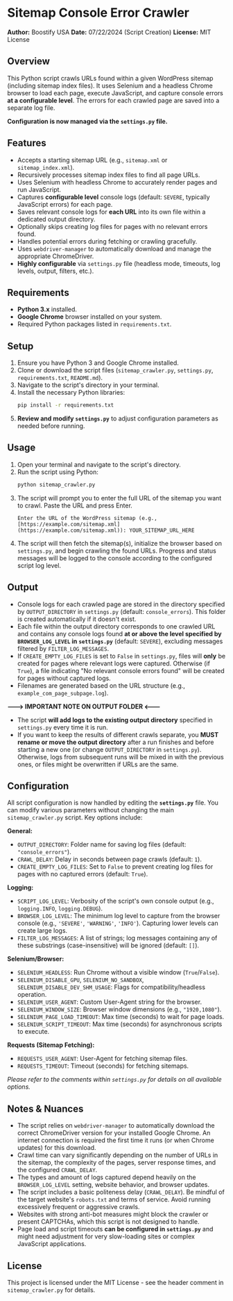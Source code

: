 # Sitemap Console Error Crawler

**Author:** Boostify USA
**Date:** 07/22/2024 (Script Creation)
**License:** MIT License

## Overview

This Python script crawls URLs found within a given WordPress sitemap (including sitemap index files). It uses Selenium and a headless Chrome browser to load each page, execute JavaScript, and capture console errors **at a configurable level**. The errors for each crawled page are saved into a separate log file.

**Configuration is now managed via the `settings.py` file.**

## Features

* Accepts a starting sitemap URL (e.g., `sitemap.xml` or `sitemap_index.xml`).
* Recursively processes sitemap index files to find all page URLs.
* Uses Selenium with headless Chrome to accurately render pages and run JavaScript.
* Captures **configurable level** console logs (default: `SEVERE`, typically JavaScript errors) for each page.
* Saves relevant console logs for **each URL** into its own file within a dedicated output directory.
* Optionally skips creating log files for pages with no relevant errors found.
* Handles potential errors during fetching or crawling gracefully.
* Uses `webdriver-manager` to automatically download and manage the appropriate ChromeDriver.
* **Highly configurable** via `settings.py` file (headless mode, timeouts, log levels, output, filters, etc.).

## Requirements

* **Python 3.x** installed.
* **Google Chrome** browser installed on your system.
* Required Python packages listed in `requirements.txt`.

## Setup

1.  Ensure you have Python 3 and Google Chrome installed.
2.  Clone or download the script files (`sitemap_crawler.py`, `settings.py`, `requirements.txt`, `README.md`).
3.  Navigate to the script's directory in your terminal.
4.  Install the necessary Python libraries:
    ```bash
    pip install -r requirements.txt
    ```
5.  **Review and modify `settings.py`** to adjust configuration parameters as needed before running.

## Usage

1.  Open your terminal and navigate to the script's directory.
2.  Run the script using Python:
    ```bash
    python sitemap_crawler.py
    ```
3.  The script will prompt you to enter the full URL of the sitemap you want to crawl. Paste the URL and press Enter.
    ```
    Enter the URL of the WordPress sitemap (e.g., [https://example.com/sitemap.xml](https://example.com/sitemap.xml)): YOUR_SITEMAP_URL_HERE
    ```
4.  The script will then fetch the sitemap(s), initialize the browser based on `settings.py`, and begin crawling the found URLs. Progress and status messages will be logged to the console according to the configured script log level.

## Output

* Console logs for each crawled page are stored in the directory specified by `OUTPUT_DIRECTORY` in `settings.py` (default: `console_errors`). This folder is created automatically if it doesn't exist.
* Each file within the output directory corresponds to one crawled URL and contains any console logs found **at or above the level specified by `BROWSER_LOG_LEVEL` in `settings.py`** (default: `SEVERE`), excluding messages filtered by `FILTER_LOG_MESSAGES`.
* If `CREATE_EMPTY_LOG_FILES` is set to `False` in `settings.py`, files will **only** be created for pages where relevant logs were captured. Otherwise (if `True`), a file indicating "No relevant console errors found" will be created for pages without captured logs.
* Filenames are generated based on the URL structure (e.g., `example_com_page_subpage.log`).

**---> IMPORTANT NOTE ON OUTPUT FOLDER <---**

* The script **will add logs to the existing output directory** specified in `settings.py` every time it is run.
* If you want to keep the results of different crawls separate, you **MUST rename or move the output directory** after a run finishes and before starting a new one (or change `OUTPUT_DIRECTORY` in `settings.py`). Otherwise, logs from subsequent runs will be mixed in with the previous ones, or files might be overwritten if URLs are the same.

## Configuration

All script configuration is now handled by editing the **`settings.py`** file. You can modify various parameters without changing the main `sitemap_crawler.py` script. Key options include:

**General:**
* `OUTPUT_DIRECTORY`: Folder name for saving log files (default: `"console_errors"`).
* `CRAWL_DELAY`: Delay in seconds between page crawls (default: `1`).
* `CREATE_EMPTY_LOG_FILES`: Set to `False` to prevent creating log files for pages with no captured errors (default: `True`).

**Logging:**
* `SCRIPT_LOG_LEVEL`: Verbosity of the script's own console output (e.g., `logging.INFO`, `logging.DEBUG`).
* `BROWSER_LOG_LEVEL`: The minimum log level to capture from the browser console (e.g., `'SEVERE'`, `'WARNING'`, `'INFO'`). Capturing lower levels can create large logs.
* `FILTER_LOG_MESSAGES`: A list of strings; log messages containing any of these substrings (case-insensitive) will be ignored (default: `[]`).

**Selenium/Browser:**
* `SELENIUM_HEADLESS`: Run Chrome without a visible window (`True`/`False`).
* `SELENIUM_DISABLE_GPU`, `SELENIUM_NO_SANDBOX`, `SELENIUM_DISABLE_DEV_SHM_USAGE`: Flags for compatibility/headless operation.
* `SELENIUM_USER_AGENT`: Custom User-Agent string for the browser.
* `SELENIUM_WINDOW_SIZE`: Browser window dimensions (e.g., `"1920,1080"`).
* `SELENIUM_PAGE_LOAD_TIMEOUT`: Max time (seconds) to wait for page loads.
* `SELENIUM_SCRIPT_TIMEOUT`: Max time (seconds) for asynchronous scripts to execute.

**Requests (Sitemap Fetching):**
* `REQUESTS_USER_AGENT`: User-Agent for fetching sitemap files.
* `REQUESTS_TIMEOUT`: Timeout (seconds) for fetching sitemaps.

*Please refer to the comments within `settings.py` for details on all available options.*

## Notes & Nuances

* The script relies on `webdriver-manager` to automatically download the correct ChromeDriver version for your installed Google Chrome. An internet connection is required the first time it runs (or when Chrome updates) for this download.
* Crawl time can vary significantly depending on the number of URLs in the sitemap, the complexity of the pages, server response times, and the configured `CRAWL_DELAY`.
* The types and amount of logs captured depend heavily on the `BROWSER_LOG_LEVEL` setting, website behavior, and browser updates.
* The script includes a basic politeness delay (`CRAWL_DELAY`). Be mindful of the target website's `robots.txt` and terms of service. Avoid running excessively frequent or aggressive crawls.
* Websites with strong anti-bot measures might block the crawler or present CAPTCHAs, which this script is not designed to handle.
* Page load and script timeouts **can be configured in `settings.py`** and might need adjustment for very slow-loading sites or complex JavaScript applications.

## License

This project is licensed under the MIT License - see the header comment in `sitemap_crawler.py` for details.
